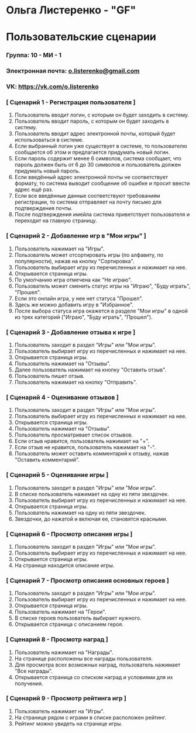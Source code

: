 # Ольга Листеренко - "GF"
# Пользовательские сценарии

### Группа: 10 - МИ - 1
### Электронная почта: o.listerenko@gmail.com
### VK: https://vk.com/o.listerenko


### [ Сценарий 1 - Регистрация пользователя ]

1. Пользователь вводит логин, с которым он будет заходить в систему.
2. Пользователь вводит пароль, с которым он будет заходить в систему.
3. Пользователь вводит адрес электронной почты, который будет использоваться в системе.
4. Если выбранный логин уже существует в системе, то пользователю сообщается об этом и предлагается придумать новый логин.
5. Если пароль содержит менее 6 символов, система сообщает, что пароль должен быть от 6 до 30 символов и пользователь должен придумать новый пароль.
6. Если введённый адрес электронной почты не соответствует формату, то система выводит сообщение об ошибке и просит ввести адрес ещё раз.
7. Если все введённые данные соответствуют требованиям регистрации, то система отправляет на почту письмо для подтверждения почты.
8. После подтверждения имейла система приветствует пользователя и переходит на главную страницу.

### [ Сценарий 2 - Добавление игр в "Мои игры" ]

1. Пользователь нажимает на "Игры".
2. Пользователь может отсортировать игры (по алфавиту, по популярности), нажав на кнопку "Сортировка".
3. Пользователь выбирает игру из перечисленных и нажимает на нее.
4. Открывается страница игры.
5. По умолчанию игра отмечена как "Не играю".
6. Пользователь может сменить статус игры на "Играю", "Буду играть", "Прошел".
7. Если это онлайн игра, у нее нет статуса "Прошел".
8. Здесь же можно добавить игру в "Избранное". 
9. После выбора статуса игра окажется в разделе "Мои игры" в одной из трех категорий ("Играю", "Буду играть", "Прошел").

### [ Сценарий 3 - Добавление отзыва к игре ]

1. Пользователь заходит в раздел  "Игры" или "Мои игры".
2. Пользователь выбирает игру из перечисленных и нажимает на нее.
3. Открывается страница игры.
4. Пользователь нажимает на "Отзывы".
5. Далее пользователь нажимает на кнопку "Оставить отзыв".
6. Пользователь пишет отзыв. 
7. Пользователь нажимает на кнопку "Отправить".

### [ Сценарий 4 - Оценивание отзывов ]

1. Пользователь заходит в раздел  "Игры" или "Мои игры".
2. Пользователь выбирает игру из перечисленных и нажимает на нее.
3. Открывается страница игры.
4. Пользователь нажимает на "Отзывы".
5. Пользователь просматривает список отзывов.
6. Если отзыв нравится, пользователь нажимает на "+".
7. Если отзыв не нравится, пользователь нажимает на "-".
8. Пользователь может оставить комментарий к отзыву, нажав "Оставить комментарий".

### [ Сценарий 5 - Оценивание игры ]

1. Пользователь заходит в раздел  "Игры" или "Мои игры".
2. В списке пользователь нажимает на одну из пяти звездочек.
3. Пользователь выбирает игру из перечисленных и нажимает на нее.
4. Открывается страница игры.
5. Пользователь нажимает на одну из пяти звездочек.
6. Звездочки, до нажатой и включая ее, становятся красными. 

### [ Сценарий 6 - Просмотр описания игры ]

1. Пользователь заходит в раздел  "Игры" или "Мои игры".
2. Пользователь выбирает игру из перечисленных и нажимает на нее.
3. Открывается страница игры.
4. На странице находится описание игры.


### [ Сценарий 7 - Просмотр описания основных героев ]

1. Пользователь заходит в раздел  "Игры" или "Мои игры".
2. Пользователь выбирает игру из перечисленных и нажимает на нее.
3. Открывается страница игры.
4. Пользователь нажимает на "Герои".
5. В списке героев пользователь выбирает нужного. 
6. Открывается страница с описанием героя.

### [ Сценарий 8 - Просмотр наград ]

1. Пользователь нажимает на "Награды".
2. На странице расположены все награды пользователя.
3. Для просмотра всех возможных наград, пользователь нажимает "Все награды".
4. Открывается страница со списком наград и условиями для их получения.


### [ Сценарий 9 - Просмотр рейтинга игр ]

1. Пользователь нажимает на "Игры".
2. На странице рядом с играми в списке расположен рейтинг.
3. Рейтинг можно увидеть на странице игры.
